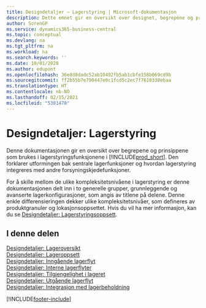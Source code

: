 ```yaml
---
title: Designdetaljer – Lagerstyring | Microsoft-dokumentasjon
description: Dette emnet gir en oversikt over designet, begrepene og prinsippene bak funksjonene for lagerstyring i Business Central.
author: SorenGP
ms.service: dynamics365-business-central
ms.topic: conceptual
ms.devlang: na
ms.tgt_pltfrm: na
ms.workload: na
ms.search.keywords: ''
ms.date: 10/01/2020
ms.author: edupont
ms.openlocfilehash: 36e8d8dadc52ab10492fb5ab1cbfe158b069cd9b
ms.sourcegitcommit: ff2b55b7e790447e0c1fcd5c2ec7f7610338ebaa
ms.translationtype: HT
ms.contentlocale: nb-NO
ms.lasthandoff: 02/15/2021
ms.locfileid: "5381470"
---
```

# <a name="design-details-warehouse-management"></a>Designdetaljer: Lagerstyring
Denne dokumentasjonen gir en oversikt over begrepene og prinsippene som brukes i lagerstyringsfunksjonene i [!INCLUDE[prod_short](includes/prod_short.md)]. Den forklarer utformingen bak sentrale lagerfunksjoner og hvordan lagerstyring integreres med andre forsyningskjedefunksjoner.  

For å skille mellom de ulike kompleksitetsnivåene i lagerstyring er denne dokumentasjonen delt inn i to generelle grupper, grunnleggende og avanserte lagerkonfigurasjoner, som angis av titlene på delene. Denne enkle differensieringen dekker ulike kompleksitetsnivåer, som defineres av produktgranuler og lokasjonsoppsettet. Hvis du vil ha mer informasjon, kan du se [Designdetaljer: Lagerstyringsoppsett](design-details-warehouse-setup.md).  

## <a name="in-this-section"></a>I denne delen  
[Designdetaljer: Lageroversikt](design-details-warehouse-overview.md)  
[Designdetaljer: Lageroppsett](design-details-warehouse-setup.md)  
[Designdetaljer: Inngående lagerflyt](design-details-inbound-warehouse-flow.md)  
[Designdetaljer: Interne lagerflyter](design-details-internal-warehouse-flows.md)  
[Designdetaljer: Tilgjengelighet i lageret](design-details-availability-in-the-warehouse.md)  
[Designdetaljer: Utgående lagerflyt](design-details-outbound-warehouse-flow.md)  
[Designdetaljer: Integrasjon med lagerbeholdning](design-details-integration-with-inventory.md)


[!INCLUDE[footer-include](includes/footer-banner.md)]